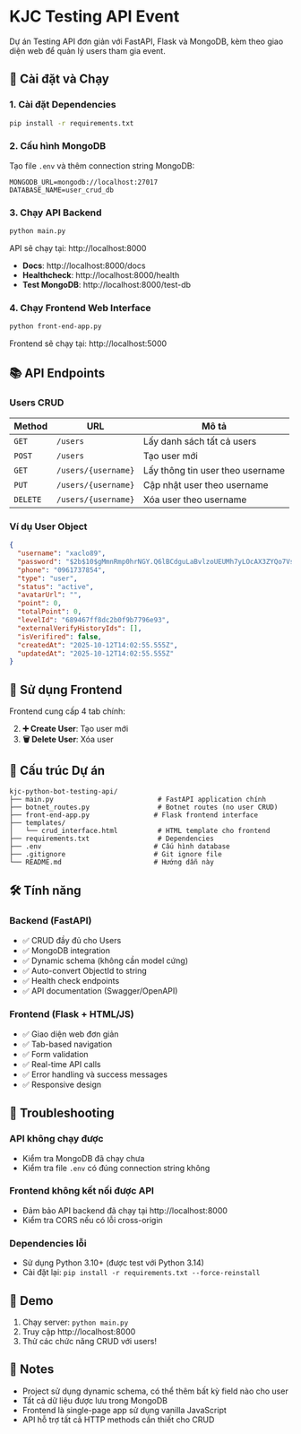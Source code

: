 # KJC Testing API Event

Dự án Testing API đơn giản với FastAPI, Flask và MongoDB, kèm theo giao diện web để quản lý users tham gia event.

## 🚀 Cài đặt và Chạy

### 1. Cài đặt Dependencies

```bash
pip install -r requirements.txt
```

### 2. Cấu hình MongoDB

Tạo file `.env` và thêm connection string MongoDB:

```env
MONGODB_URL=mongodb://localhost:27017
DATABASE_NAME=user_crud_db
```

### 3. Chạy API Backend

```bash
python main.py
```

API sẽ chạy tại: http://localhost:8000

- **Docs**: http://localhost:8000/docs
- **Healthcheck**: http://localhost:8000/health
- **Test MongoDB**: http://localhost:8000/test-db

### 4. Chạy Frontend Web Interface

```bash
python front-end-app.py
```

Frontend sẽ chạy tại: http://localhost:5000

## 📚 API Endpoints

### Users CRUD

| Method | URL | Mô tả |
|--------|-----|-------|
| `GET` | `/users` | Lấy danh sách tất cả users |
| `POST` | `/users` | Tạo user mới |
| `GET` | `/users/{username}` | Lấy thông tin user theo username |
| `PUT` | `/users/{username}` | Cập nhật user theo username |
| `DELETE` | `/users/{username}` | Xóa user theo username |

### Ví dụ User Object

```json
{
  "username": "xaclo89",
  "password": "$2b$10$gMmnRmp0hrNGY.Q6lBCdguLaBvlzoUEUMh7yLOcAX3ZYQo7VsmlYG",
  "phone": "0961737854",
  "type": "user",
  "status": "active",
  "avatarUrl": "",
  "point": 0,
  "totalPoint": 0,
  "levelId": "689467ff8dc2b0f9b7796e93",
  "externalVerifyHistoryIds": [],
  "isVerifired": false,
  "createdAt": "2025-10-12T14:02:55.555Z",
  "updatedAt": "2025-10-12T14:02:55.555Z"
}
```

## 🎯 Sử dụng Frontend

Frontend cung cấp 4 tab chính:

2. **➕ Create User**: Tạo user mới
4. **🗑️ Delete User**: Xóa user

## 🔧 Cấu trúc Dự án

```
kjc-python-bot-testing-api/
├── main.py                          # FastAPI application chính
├── botnet_routes.py                 # Botnet routes (no user CRUD)
├── front-end-app.py                # Flask frontend interface
├── templates/
│   └── crud_interface.html          # HTML template cho frontend
├── requirements.txt                 # Dependencies
├── .env                            # Cấu hình database
├── .gitignore                      # Git ignore file
└── README.md                       # Hướng dẫn này
```

## 🛠️ Tính năng

### Backend (FastAPI)
- ✅ CRUD đầy đủ cho Users
- ✅ MongoDB integration
- ✅ Dynamic schema (không cần model cứng)
- ✅ Auto-convert ObjectId to string
- ✅ Health check endpoints
- ✅ API documentation (Swagger/OpenAPI)

### Frontend (Flask + HTML/JS)
- ✅ Giao diện web đơn giản
- ✅ Tab-based navigation
- ✅ Form validation
- ✅ Real-time API calls
- ✅ Error handling và success messages
- ✅ Responsive design

## 🐛 Troubleshooting

### API không chạy được
- Kiểm tra MongoDB đã chạy chưa
- Kiểm tra file `.env` có đúng connection string không

### Frontend không kết nối được API
- Đảm bảo API backend đã chạy tại http://localhost:8000
- Kiểm tra CORS nếu có lỗi cross-origin

### Dependencies lỗi
- Sử dụng Python 3.10+ (được test với Python 3.14)
- Cài đặt lại: `pip install -r requirements.txt --force-reinstall`

## 🎉 Demo

1. Chạy server: `python main.py`
2. Truy cập http://localhost:8000
3. Thử các chức năng CRUD với users!

## 📝 Notes

- Project sử dụng dynamic schema, có thể thêm bất kỳ field nào cho user
- Tất cả dữ liệu được lưu trong MongoDB
- Frontend là single-page app sử dụng vanilla JavaScript
- API hỗ trợ tất cả HTTP methods cần thiết cho CRUD